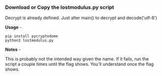 ### Download or Copy the lostmodulus.py script

Decrypt is already defined.  Just alter main() to decrypt and decode('utf-8')

**Usage** - 
```
pip install pycryptodome
python3 lostmodulus.py
```
**Notes**  -

This is probably not the intended way given the name.  If it fails, run the script a couple times until the flag shows.  You'll understand once the flag shows.
